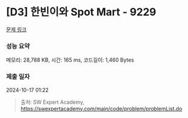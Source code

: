 # [D3] 한빈이와 Spot Mart - 9229 

[문제 링크](https://swexpertacademy.com/main/code/problem/problemDetail.do?contestProbId=AW8Wj7cqbY0DFAXN) 

### 성능 요약

메모리: 28,788 KB, 시간: 165 ms, 코드길이: 1,460 Bytes

### 제출 일자

2024-10-17 01:22



> 출처: SW Expert Academy, https://swexpertacademy.com/main/code/problem/problemList.do